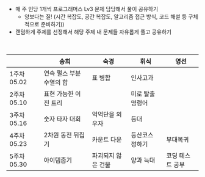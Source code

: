 

- 매 주 인당 1개씩 프로그래머스 Lv3 문제 담당해서 풀이 공유하기
  - 양보다는 질! (시간 복잡도, 공간 복잡도, 알고리즘 접근 방식, 코드 해설 등 구체적으로 준비하기))
- 랜덤하게 주제를 선정해서 해당 주제 내 문제들 자유롭게 풀고 공유하기
<br><br><br>


|             | 송희                     | 숙경            | 휘식             | 영선  |
| ----------- | ------------------------ | --------------- | ---------------- | ---------------- |
| 1주차 05.02 | 연속 펄스 부분 수열의 합 | 표 병합         | 인사고과         |  |
| 2주차 05.10 | 표현 가능한 이진 트리    |                 | 미로 탈출 명령어 | |
| 3주차 05.16 | 숫자 타자 대회           | 억억단을 외우자 | 등대             |  |
| 4주차 05.23 | 2차원 동전 뒤집기           | 카운트 다운 |   등산코스 정하기          | 부대복귀 |
| 5주차 05.30 | 아이템줍기           | 파괴되지 않은 건물 | 양과 늑대            | 코딩 테스트 공부 |

